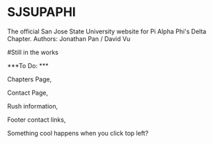# SJSUPAPHI

The official San Jose State University website for Pi Alpha Phi's Delta Chapter.
Authors: Jonathan Pan / David Vu

#Still in the works

***To Do: ***

  Chapters Page, 
  
  Contact Page, 
  
  Rush information, 
  
  Footer contact links, 
  
  Something cool happens when you click top left?
